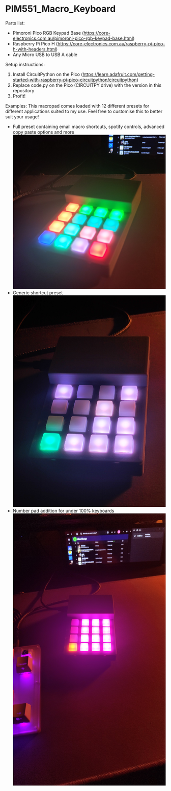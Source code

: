 # PIM551_Macro_Keyboard
Parts list:
- Pimoroni Pico RGB Keypad Base (https://core-electronics.com.au/pimoroni-pico-rgb-keypad-base.html)
- Raspberry Pi Pico H (https://core-electronics.com.au/raspberry-pi-pico-h-with-headers.html)
- Any Micro USB to USB A cable

Setup instructions:
1. Install CircuitPython on the Pico (https://learn.adafruit.com/getting-started-with-raspberry-pi-pico-circuitpython/circuitpython)
2. Replace code.py on the Pico (CIRCUITPY drive) with the version in this repository
3. Profit!


Examples:
This macropad comes loaded with 12 different presets for different applications suited to my use. Feel free to customise this to better suit your usage!

- Full preset containing email macro shortcuts, spotify controls, advanced copy paste options and more
![Full preset containing email macro shortcuts, spotify controls, advanced copy paste options and more macro pad image](images/pad1.jpg)
- Generic shortcut preset
![Generic shortcut preset macro pad image](images/pad3.jpg)
- Number pad addition for under 100% keyboards
![Number pad addition for under 100% keyboards macro pad image](images/pad4.jpg)
